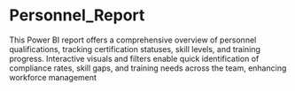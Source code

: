 # Personnel_Report
This Power BI report offers a comprehensive overview of personnel qualifications, tracking certification statuses, skill levels, and training progress. Interactive visuals and filters enable quick identification of compliance rates, skill gaps, and training needs across the team, enhancing workforce management
